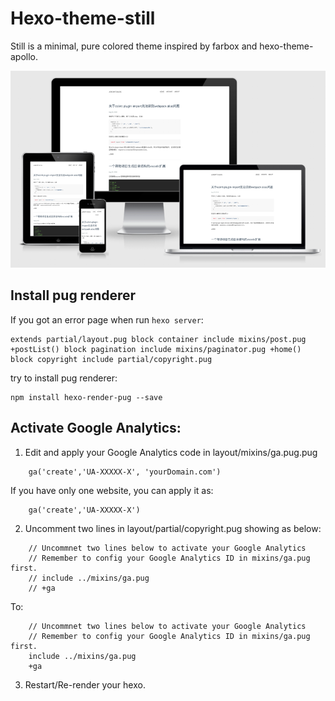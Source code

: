 # Hexo-theme-still

Still is a minimal, pure colored theme inspired by farbox and hexo-theme-apollo.

![preview](https://raw.githubusercontent.com/JeremyFan/static/images/still.png)

## Install pug renderer

If you got an error page when run `hexo server`:

```
extends partial/layout.pug block container include mixins/post.pug +postList() block pagination include mixins/paginator.pug +home() block copyright include partial/copyright.pug
```

try to install pug renderer:

```
npm install hexo-render-pug --save
```

## Activate Google Analytics:

1. Edit and apply your Google Analytics code in layout/mixins/ga.pug.pug

```
    ga('create','UA-XXXXX-X', 'yourDomain.com')
```

If you have only one website, you can apply it as:

```
    ga('create','UA-XXXXX-X')
```

2. Uncomment two lines in layout/partial/copyright.pug showing as below:

```
    // Uncommnet two lines below to activate your Google Analytics
	// Remember to config your Google Analytics ID in mixins/ga.pug first.
	// include ../mixins/ga.pug
	// +ga
```

To:

```
    // Uncommnet two lines below to activate your Google Analytics
	// Remember to config your Google Analytics ID in mixins/ga.pug first.
	include ../mixins/ga.pug
	+ga
```

3. Restart/Re-render your hexo.
